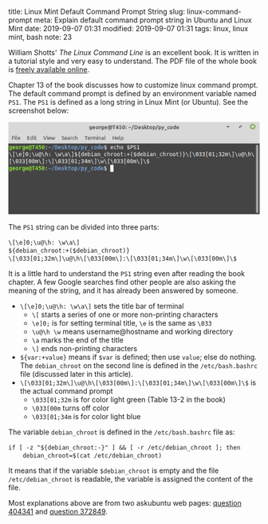 title: Linux Mint Default Command Prompt String
slug: linux-command-prompt
meta: Explain default command prompt string in Ubuntu and Linux Mint
date: 2019-09-07 01:31
modified: 2019-09-07 01:31
tags: linux, linux mint, bash
note: 23
 

William Shotts' *The Linux Command Line* is an excellent book. It is written 
in a tutorial style and very easy to understand. The PDF file of the whole book is 
[freely available online](http://linuxcommand.org/tlcl.php). 

Chapter 13 of the book discusses how to customize linux command prompt. The default 
command prompt is defined by an environment variable named `PS1`. The `PS1` is 
defined as a long string in Linux Mint (or Ubuntu). See the screenshot below:

<img class="img-fluid pb-3" src="/images/command-prompt.png" alt="command-prompt">

The `PS1` string can be divided into three parts:

```
\[\e]0;\u@\h: \w\a\]
${debian_chroot:+($debian_chroot)}
\[\033[01;32m\]\u@\h\[\033[00m\]:\[\033[01;34m\]\w\[\033[00m\]\$
```

It is a little hard to understand the `PS1` string even after reading the book chapter. 
A few Google searches find other people are also asking the meaning of the string, 
and it has already been answered by someone. 

* `\[\e]0;\u@\h: \w\a\]` sets the title bar of terminal
    * `\[` starts a series of one or more non-printing characters
    * `\e]0;` is for setting terminal title, `\e` is the same as `\033`
    * `\u@\h \w` means username@hostname and working directory
    * `\a` marks the end of the title
    * `\]` ends non-printing characters
* `${var:+value}` means if `$var` is defined; then use `value`; else do nothing. The 
  `debian_chroot` on the second line is defined in the `/etc/bash.bashrc` file (discussed
   later in this article).
* `\[\033[01;32m\]\u@\h\[\033[00m\]:\[\033[01;34m\]\w\[\033[00m\]\$` is the actual
  command prompt
    * `\033[01;32m` is for color light green (Table 13-2 in the book)
    * `\033[00m` turns off color
    * `\033[01;34m` is for color light blue

The variable `debian_chroot` is defined in the `/etc/bash.bashrc` file as:

```
if [ -z "${debian_chroot:-}" ] && [ -r /etc/debian_chroot ]; then
    debian_chroot=$(cat /etc/debian_chroot)
```

It means that if the variable `$debian_chroot` is empty and the file `/etc/debian_chroot` 
is readable, the variable is assigned the content of the file.

Most explanations above are from two askubuntu web pages: 
[question 404341](https://askubuntu.com/questions/404341/where-can-i-find-a-complete-reference-for-the-ps1-variable) 
and 
[question 372849](https://askubuntu.com/questions/372849/what-does-debian-chrootdebian-chroot-do-in-my-terminal-prompt). 
